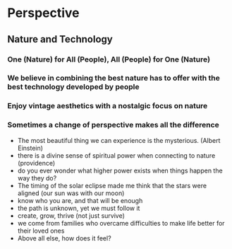 # Perspective

## Nature and Technology

### One (Nature) for All (People), All (People) for One (Nature)

### We believe in combining the best nature has to offer with the best technology developed by people

### Enjoy vintage aesthetics with a nostalgic focus on nature

### Sometimes a change of perspective makes all the difference

- The most beautiful thing we can experience is the mysterious. (Albert Einstein)
- there is a divine sense of spiritual power when connecting to nature (providence)
- do you ever wonder what higher power exists when things happen the way they do?
- The timing of the solar eclipse made me think that the stars were aligned (our sun was with our moon)
- know who you are, and that will be enough
- the path is unknown, yet we must follow it
- create, grow, thrive (not just survive)
- we come from families who overcame difficulties to make life better for their loved ones
- Above all else, how does it feel?
